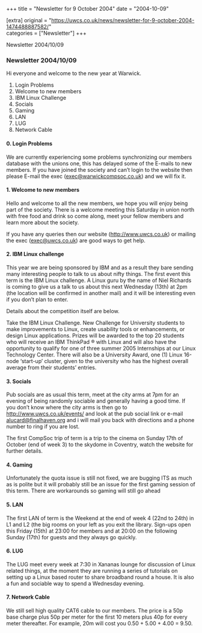 +++
title = "Newsletter for 9 October 2004"
date = "2004-10-09"

[extra]
original = "https://uwcs.co.uk/news/newsletter-for-9-october-2004-1474488887582/"    
categories = ["Newsletter"]
+++

Newsletter 2004/10/09

### Newsletter 2004/10/09

Hi everyone and welcome to the new year at Warwick.

1.  Login Problems
2.  Welcome to new members
3.  IBM Linux Challenge
4.  Socials
5.  Gaming
6.  LAN
7.  LUG
8.  Network Cable

#### 0\. Login Problems

We are currently experiencing some problems synchronizing our members database with the unions one, this has delayed some of the E-mails to new members. If you have joined the society and can’t login to the website then please E-mail the exec (exec@warwickcompsoc.co.uk) and we will fix it.

#### 1\. Welcome to new members

Hello and welcome to all the new members, we hope you will enjoy being part of the society. There is a welcome meeting this Saturday in union north with free food and drink so come along, meet your fellow members and learn more about the society.

If you have any queries then our website (http://www.uwcs.co.uk) or mailing the exec (exec@uwcs.co.uk) are good ways to get help.

#### 2\. IBM Linux challenge

This year we are being sponsored by IBM and as a result they bare sending many interesting people to talk to us about nifty things. The first event this term is the IBM Linux challenge. A Linux guru by the name of Niel Richards is coming to give us a talk to us about this next Wednesday (13th) at 2pm (the location will be confirmed in another mail) and it will be interesting even if you don’t plan to enter.

Details about the competition itself are below.

Take the IBM Linux Challenge. New Challenge for University students to make improvements to Linux, create usability tools or enhancements, or design Linux applications. Prizes will be awarded to the top 20 students who will receive an IBM ThinkPad ® with Linux and will also have the opportunity to qualify for one of three summer 2005 Internships at our Linux Technology Center. There will also be a University Award, one (1) Linux 16-node ‘start-up’ cluster, given to the university who has the highest overall average from their students’ entries.

#### 3\. Socials

Pub socials are as usual this term, meet at the city arms at 7pm for an evening of being randomly sociable and generally having a good time. If you don’t know where the city arms is then go to http://www.uwcs.co.uk/events/ and look at the pub social link or e-mail alucard@finalhaven.org and i will mail you back with directions and a phone number to ring if you are lost.

The first CompSoc trip of term is a trip to the cinema on Sunday 17th of October (end of week 3) to the skydome in Coventry, watch the website for further details.

#### 4\. Gaming

Unfortunately the quota issue is still not fixed, we are bugging ITS as much as is polite but it will probably still be an issue for the first gaming session of this term. There are workarounds so gaming will still go ahead

#### 5\. LAN

The first LAN of term is the Weekend at the end of week 4 (22nd to 24th) in L1 and L2 (the big rooms on your left as you exit the library. Sign-ups open this Friday (15th) at 23:00 for members and at 20:00 on the following Sunday (17th) for guests and they always go quickly.

#### 6\. LUG

The LUG meet every week at 7:30 in Xananas lounge for discussion of Linux related things, at the moment they are running a series of tutorials on setting up a Linux based router to share broadband round a house. It is also a fun and sociable way to spend a Wednesday evening.

#### 7\. Network Cable

We still sell high quality CAT6 cable to our members. The price is a 50p base charge plus 50p per meter for the first 10 meters plus 40p for every meter thereafter. For example, 20m will cost you 0.50 + 5.00 + 4.00 = 9.50.
